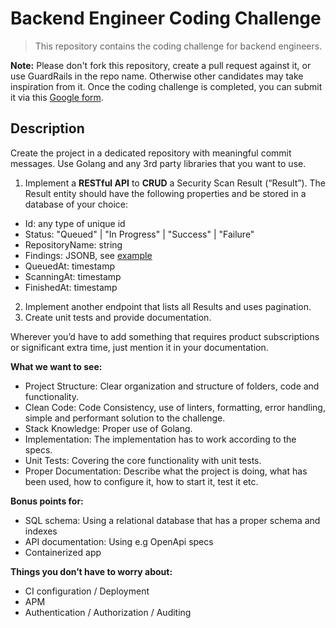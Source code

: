 # Backend Engineer Coding Challenge

> This repository contains the coding challenge for backend engineers.

**Note:** Please don't fork this repository, create a pull request against it, or use GuardRails in the repo name. Otherwise other candidates may take inspiration from it. Once the coding challenge is completed, you can submit it via this [Google form](https://forms.gle/i5nZWZKoUnTWj3td9).

## Description

Create the project in a dedicated repository with meaningful commit messages. Use Golang and any 3rd party libraries that you want to use.

1. Implement a **RESTful API** to **CRUD** a Security Scan Result (“Result”). The Result entity should have the following properties and be stored in a database of your choice:

- Id: any type of unique id
- Status: "Queued" | "In Progress" | "Success" | "Failure"
- RepositoryName: string
- Findings: JSONB, see [example](example-findings.json)
- QueuedAt: timestamp
- ScanningAt: timestamp
- FinishedAt: timestamp


2. Implement another endpoint that lists all Results and uses pagination.
3. Create unit tests and provide documentation.

Wherever you’d have to add something that requires product subscriptions or significant extra time, just mention it in your documentation.

**What we want to see:**

- Project Structure: Clear organization and structure of folders, code and functionality.
- Clean Code: Code Consistency, use of linters, formatting, error handling, simple and performant solution to the challenge.
- Stack Knowledge: Proper use of Golang.
- Implementation: The implementation has to work according to the specs.
- Unit Tests: Covering the core functionality with unit tests.
- Proper Documentation: Describe what the project is doing, what has been used, how to configure it, how to start it, test it etc.

**Bonus points for:**

- SQL schema: Using a relational database that has a proper schema and indexes
- API documentation: Using e.g OpenApi specs
- Containerized app

**Things you don’t have to worry about:**

- CI configuration / Deployment
- APM
- Authentication / Authorization / Auditing
